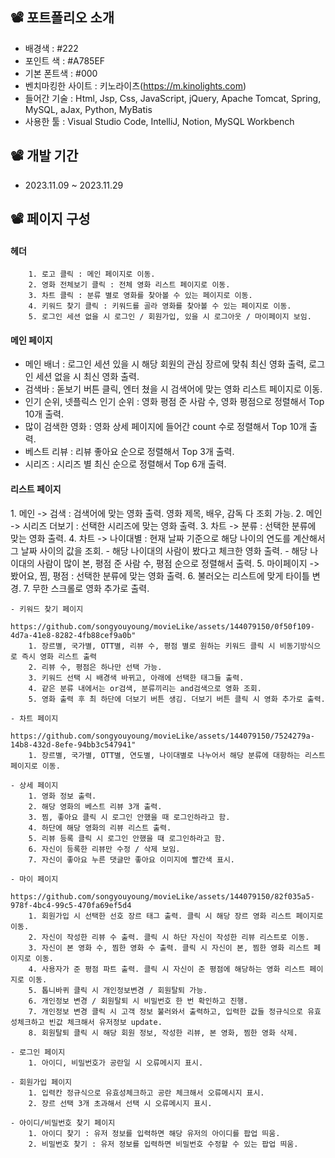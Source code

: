 ## 📽️ 포트폴리오 소개
   - 배경색 : #222
   - 포인트 색 : #A785EF
   - 기본 폰트색 : #000
   - 벤치마킹한 사이트 : 키노라이츠(https://m.kinolights.com)
   - 들어간 기술 : Html, Jsp, Css, JavaScript, jQuery, Apache Tomcat, Spring, MySQL, aJax, Python, MyBatis
   - 사용한 툴 : Visual Studio Code, IntelliJ, Notion, MySQL Workbench

## 📽️ 개발 기간
- 2023.11.09 ~ 2023.11.29

## 📽️ 페이지 구성
#### 헤더
		1. 로고 클릭 : 메인 페이지로 이동.
		2. 영화 전체보기 클릭 : 전체 영화 리스트 페이지로 이동.
		3. 차트 클릭 : 분류 별로 영화를 찾아볼 수 있는 페이지로 이동.
		4. 키워드 찾기 클릭 : 키워드를 골라 영화를 찾아볼 수 있는 페이지로 이동.
		5. 로그인 세션 없을 시 로그인 / 회원가입, 있을 시 로그아웃 / 마이페이지 보임.

#### 메인 페이지
<a href="https://github.com/songyouyoung/movieLike/assets/144079150/d8c73b20-2639-44d3-b2ae-3ee66f73f06e"></a>
<a href="https://github.com/songyouyoung/movieLike/assets/144079150/57980a38-b8cb-4e6c-b25c-31fb6d9bdae9"></a>
- 메인 배너 : 로그인 세션 있을 시 해당 회원의 관심 장르에 맞춰 최신 영화 출력, 로그인 세션 없을 시 최신 영화 출력.
-  검색바 : 돋보기 버튼 클릭, 엔터 쳤을 시 검색어에 맞는 영화 리스트 페이지로 이동.
- 인기 순위, 넷플릭스 인기 순위 : 영화 평점 준 사람 수, 영화 평점으로 정렬해서 Top 10개 출력.
- 많이 검색한 영화 : 영화 상세 페이지에 들어간 count 수로 정렬해서 Top 10개 출력.
- 베스트 리뷰 : 리뷰 좋아요 순으로 정렬해서 Top 3개 출력.
- 시리즈 : 시리즈 별 최신 순으로 정렬해서 Top 6개 출력.

#### 리스트 페이지
<a href="https://github.com/songyouyoung/movieLike/assets/144079150/b11a99dc-6147-44fb-9732-6dd98d793435"></a>
		1. 메인 -> 검색 : 검색어에 맞는 영화 출력. 영화 제목, 배우, 감독 다 조회 가능. 
		2. 메인 -> 시리즈 더보기 : 선택한 시리즈에 맞는 영화 출력. 
		3. 차트 -> 분류 : 선택한 분류에 맞는 영화 출력. 
		4. 차트 -> 나이대별 : 현재 날짜 기준으로 해당 나이의 연도를 계산해서 그 날짜 사이의 값을 조회.
   			- 해당 나이대의 사람이 봤다고 체크한 영화 출력. 
			- 해당 나이대의 사람이 많이 본, 평점 준 사람 수, 평점 순으로 정렬해서 출력.
		5. 마이페이지 -> 봤어요, 찜, 평점 : 선택한 분류에 맞는 영화 출력. 
		6. 불러오는 리스트에 맞게 타이틀 변경.
		7. 무한 스크롤로 영화 추가로 출력. 

   	- 키워드 찾기 페이지
     		https://github.com/songyouyoung/movieLike/assets/144079150/0f50f109-4d7a-41e8-8282-4fb88cef9a0b"
		1. 장르별, 국가별, OTT별, 리뷰 수, 평점 별로 원하는 키워드 클릭 시 비동기방식으로 즉시 영화 리스트 출력
		2. 리뷰 수, 평점은 하나만 선택 가능. 
		3. 키워드 선택 시 배경색 바뀌고, 아래에 선택한 태그들 출력. 
		4. 같은 분류 내에서는 or검색, 분류끼리는 and검색으로 영화 조회. 
		5. 영화 출력 후 최 하단에 더보기 버튼 생김. 더보기 버튼 클릭 시 영화 추가로 출력. 

   	- 차트 페이지
	     	https://github.com/songyouyoung/movieLike/assets/144079150/7524279a-14b8-432d-8efe-94bb3c547941"
		1. 장르별, 국가별, OTT별, 연도별, 나이대별로 나누어서 해당 분류에 대항하는 리스트 페이지로 이동. 

   	- 상세 페이지
		1. 영화 정보 출력. 
		2. 해당 영화의 베스트 리뷰 3개 출력. 
		3. 찜, 좋아요 클릭 시 로그인 안했을 때 로그인하라고 함. 
		4. 하단에 해당 영화의 리뷰 리스트 출력. 
		5. 리뷰 등록 클릭 시 로그인 안했을 때 로그인하라고 함.
		6. 자신이 등록한 리뷰만 수정 / 삭제 보임. 
		7. 자신이 좋아요 누른 댓글만 좋아요 이미지에 빨간색 표시. 

   	- 마이 페이지
	     	https://github.com/songyouyoung/movieLike/assets/144079150/82f035a5-978f-4bc4-99c5-470fa69ef5d4
		1. 회원가입 시 선택한 선호 장르 태그 출력. 클릭 시 해당 장르 영화 리스트 페이지로 이동.
		2. 자신이 작성한 리뷰 수 출력. 클릭 시 하단 자신이 작성한 리뷰 리스트로 이동.
		3. 자신이 본 영화 수, 찜한 영화 수 출력. 클릭 시 자신이 본, 찜한 영화 리스트 페이지로 이동. 
		4. 사용자가 준 평점 파트 출력. 클릭 시 자신이 준 평점에 해당하는 영화 리스트 페이지로 이동. 
		5. 톱니바퀴 클릭 시 개인정보변경 / 회원탈퇴 가능. 
		6. 개인정보 변경 / 회원탈퇴 시 비밀번호 한 번 확인하고 진행. 
		7. 개인정보 변경 클릭 시 고객 정보 불러와서 출력하고, 입력한 값들 정규식으로 유효성체크하고 빈값 체크해서 유저정보 update. 
		8. 회원탈퇴 클릭 시 해당 회원 정보, 작성한 리뷰, 본 영화, 찜한 영화 삭제. 

	- 로그인 페이지
		1. 아이디, 비밀번호가 공란일 시 오류메시지 표시.

	- 회원가입 페이지
		1. 입력칸 정규식으로 유효성체크하고 공란 체크해서 오류메시지 표시.
		2. 장르 선택 3개 초과해서 선택 시 오류메시지 표시.

	- 아이디/비밀번호 찾기 페이지
		1. 아이디 찾기 : 유저 정보를 입력하면 해당 유저의 아이디를 팝업 띄움.
		2. 비밀번호 찾기 : 유저 정보를 입력하면 비밀번호 수정할 수 있는 팝업 띄움.
